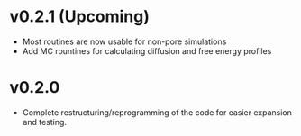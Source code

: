 # v0.2.1 (Upcoming)
* Most routines are now usable for non-pore simulations
* Add MC rountines for calculating diffusion and free energy profiles

# v0.2.0
* Complete restructuring/reprogramming of the code for easier expansion and testing.
